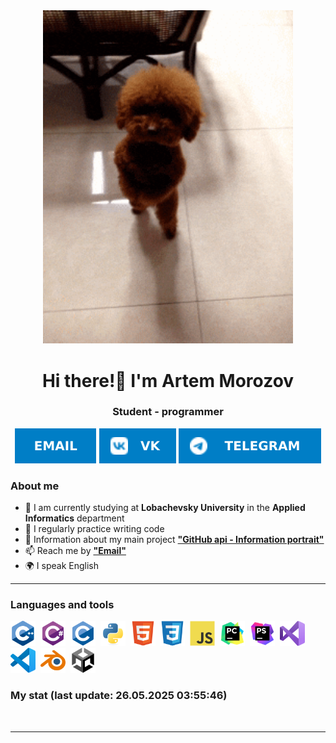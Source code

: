 <div id="header" align="center">
  <img src="https://github.com/MorozkoArt/MorozkoArt/blob/master/Resources/dog.gif?raw=true" width="400"/>
</div>

<div id="header" align="center">
    <h1>Hi there!👋 I'm  Artem Morozov </h1>
    <h3>Student - programmer</h3>
</div>
<div id="socials" align="center">

   [![Email](https://raw.githubusercontent.com/MorozkoArt/MorozkoArt/4fd1903e43f84ab884e5ae311b45a904c1905132/Resources/Email-blue.svg)](mailto:artemmorozov155@gmail.com)
    [![VK](https://raw.githubusercontent.com/MorozkoArt/MorozkoArt/4fd1903e43f84ab884e5ae311b45a904c1905132/Resources/VK-blue.svg)](https://vk.com/poc_norm)
    [![TG](https://raw.githubusercontent.com/MorozkoArt/MorozkoArt/4fd1903e43f84ab884e5ae311b45a904c1905132/Resources/Telegram-blue.svg)](https://t.me/morozko282)
</div>

### About me
- 🌱 I am currently studying at **Lobachevsky University** in the **Applied Informatics** department
- 📝 I regularly practice writing code
- 📄 Information about my main project [**"GitHub api - Information portrait"**](https://drive.google.com/drive/folders/18Q0nS8e0jUeByKjYreqZ1MXWn0KfvMVV?usp=drive_link)
- 📫 Reach me by [**"Email"**](mailto:artemmorozov155@gmail.com)
- 🌍 I speak English
---
### Languages and tools
<img src="https://raw.githubusercontent.com/MorozkoArt/MorozkoArt/446de453fb12c56c11adfb43cde081d484777abb/Resources/cplusplus-original.svg" title="c++" width="40" height="40"/>&nbsp;
<img src="https://raw.githubusercontent.com/MorozkoArt/MorozkoArt/446de453fb12c56c11adfb43cde081d484777abb/Resources/csharp-original.svg" title="c#" width="40" height="40"/>&nbsp;
<img src="https://raw.githubusercontent.com/MorozkoArt/MorozkoArt/446de453fb12c56c11adfb43cde081d484777abb/Resources/c-original.svg" title="c" width="40" height="40"/>&nbsp;
<img src="https://raw.githubusercontent.com/MorozkoArt/MorozkoArt/446de453fb12c56c11adfb43cde081d484777abb/Resources/python-original.svg" title="python" width="40" height="40"/>&nbsp;
<img src="https://raw.githubusercontent.com/MorozkoArt/MorozkoArt/77773fb908beec0559ab906b7359c349d1a49aed/Resources/html5-original.svg" title="html" width="40" height="40"/>&nbsp;
<img src="https://raw.githubusercontent.com/MorozkoArt/MorozkoArt/77773fb908beec0559ab906b7359c349d1a49aed/Resources/css3-original.svg" title="css" width="40" height="40"/>&nbsp;
<img src="https://raw.githubusercontent.com/MorozkoArt/MorozkoArt/77773fb908beec0559ab906b7359c349d1a49aed/Resources/javascript-original.svg" title="js" width="40" height="40"/>&nbsp;
<img src="https://raw.githubusercontent.com/MorozkoArt/MorozkoArt/446de453fb12c56c11adfb43cde081d484777abb/Resources/pycharm-original.svg" title="pycharm" width="40" height="40"/>&nbsp;
<img src="https://raw.githubusercontent.com/MorozkoArt/MorozkoArt/77773fb908beec0559ab906b7359c349d1a49aed/Resources/phpstorm-original.svg" title="phpstorm" width="40" height="40"/>&nbsp;
<img src="https://raw.githubusercontent.com/MorozkoArt/MorozkoArt/446de453fb12c56c11adfb43cde081d484777abb/Resources/visualstudio-original.svg" title="visualstudio" width="40" height="40"/>&nbsp;
<img src="https://raw.githubusercontent.com/MorozkoArt/MorozkoArt/446de453fb12c56c11adfb43cde081d484777abb/Resources/vscode-original.svg" title="vscode" width="40" height="40"/>&nbsp;
<img src="https://raw.githubusercontent.com/MorozkoArt/MorozkoArt/446de453fb12c56c11adfb43cde081d484777abb/Resources/blender-original.svg" title="blender" width="40" height="40"/>&nbsp;
<img src="https://raw.githubusercontent.com/MorozkoArt/MorozkoArt/446de453fb12c56c11adfb43cde081d484777abb/Resources/unity-original.svg" title="unity" width="40" height="40"/>&nbsp;
### My stat (last update: 26.05.2025 03:55:46)
<div id="stat" align="center">
    <img src="https://github-profile-summary-cards.vercel.app/api/cards/profile-details?username=MorozkoArt&theme=github_dark&timestamp=1748220946.417714" alt=""/>
    <img src="https://github-profile-summary-cards.vercel.app/api/cards/most-commit-language?username=MorozkoArt&theme=github_dark&timestamp=1748220946.417725" alt=""/>
    <img src="https://github-profile-summary-cards.vercel.app/api/cards/stats?username=MorozkoArt&theme=github_dark&timestamp=1748220946.417729" alt=""/>
</div>

---
